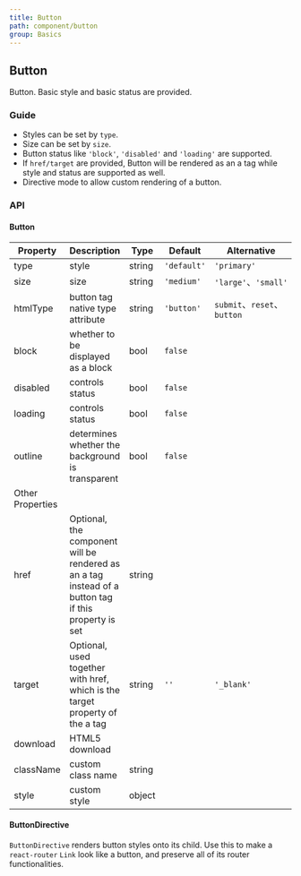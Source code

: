 ```yaml
---
title: Button
path: component/button
group: Basics
---
```


## Button

Button. Basic style and basic status are provided.

### Guide

- Styles can be set by `type`.
- Size can be set by `size`.
- Button status like `'block'`, `'disabled'` and `'loading'` are supported.
- If `href/target` are provided, Button will be rendered as an a tag while style and status are supported as well.
- Directive mode to allow custom rendering of a button.

### API

#### Button

| Property         | Description                                                                                          | Type   | Default     | Alternative                          |
| ---------------- | ---------------------------------------------------------------------------------------------------- | ------ | ----------- | ------------------------------------ |
| type             | style                                                                                                | string | `'default'` | `'primary'`                          |
| size             | size                                                                                                 | string | `'medium'`  | `'large'`、`'small'`                 |
| htmlType         | button tag native type attribute                                                                     | string | `'button'`  | `submit`、`reset`、`button`          |
| block            | whether to be displayed as a block                                                                   | bool   | `false`     |                                      |
| disabled         | controls status                                                                                      | bool   | `false`     |                                      |
| loading          | controls status                                                                                      | bool   | `false`     |                                      |
| outline          | determines whether the background is transparent                                                     | bool   | `false`     |                                      |
| Other Properties |                                                                                                      |        |             |                                      |
| href             | Optional, the component will be rendered as an a tag instead of a button tag if this property is set | string |             |                                      |
| target           | Optional, used together with href, which is the target property of the a tag                         | string | `''`        | `'_blank'`                           |
| download         | HTML5 download                                                                                       |        |             |
| className        | custom class name                                                                                    | string |             |                                      |
| style            | custom style                                                                                         | object |             |                                      |

#### ButtonDirective

`ButtonDirective` renders button styles onto its child. Use this to make a `react-router` `Link` look like a button, and preserve all of its router functionalities.
